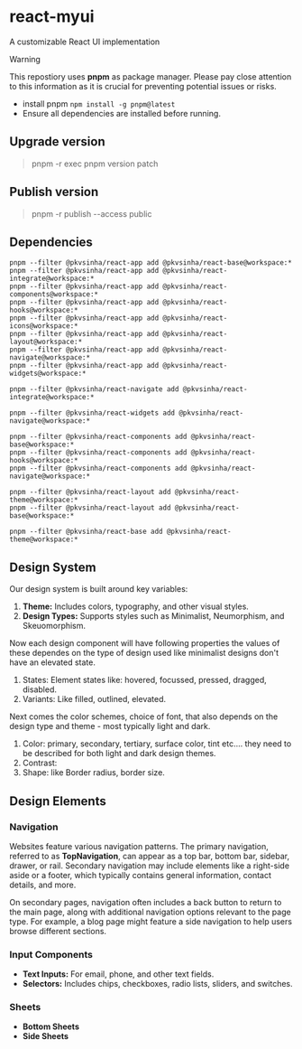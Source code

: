 # react-myui
A customizable React UI implementation

> [!WARNING]
> This repostiory uses **pnpm** as package manager. Please pay close attention to this information as it is crucial for preventing potential issues or risks.
> - install pnpm `npm install -g pnpm@latest`
> - Ensure all dependencies are installed before running.

## Upgrade version

> pnpm -r exec pnpm version patch

## Publish version

> pnpm -r publish --access public

## Dependencies

```
pnpm --filter @pkvsinha/react-app add @pkvsinha/react-base@workspace:*
pnpm --filter @pkvsinha/react-app add @pkvsinha/react-integrate@workspace:*
pnpm --filter @pkvsinha/react-app add @pkvsinha/react-components@workspace:*
pnpm --filter @pkvsinha/react-app add @pkvsinha/react-hooks@workspace:*
pnpm --filter @pkvsinha/react-app add @pkvsinha/react-icons@workspace:*
pnpm --filter @pkvsinha/react-app add @pkvsinha/react-layout@workspace:*
pnpm --filter @pkvsinha/react-app add @pkvsinha/react-navigate@workspace:*
pnpm --filter @pkvsinha/react-app add @pkvsinha/react-widgets@workspace:*

pnpm --filter @pkvsinha/react-navigate add @pkvsinha/react-integrate@workspace:*

pnpm --filter @pkvsinha/react-widgets add @pkvsinha/react-navigate@workspace:*

pnpm --filter @pkvsinha/react-components add @pkvsinha/react-base@workspace:*
pnpm --filter @pkvsinha/react-components add @pkvsinha/react-hooks@workspace:*
pnpm --filter @pkvsinha/react-components add @pkvsinha/react-navigate@workspace:*

pnpm --filter @pkvsinha/react-layout add @pkvsinha/react-theme@workspace:*
pnpm --filter @pkvsinha/react-layout add @pkvsinha/react-base@workspace:*

pnpm --filter @pkvsinha/react-base add @pkvsinha/react-theme@workspace:*

```

## Design System

Our design system is built around key variables:

1. **Theme:** Includes colors, typography, and other visual styles.
2. **Design Types:** Supports styles such as Minimalist, Neumorphism, and Skeuomorphism.

Now each design component will have following properties the values of these dependes on the type of design used like minimalist designs don't have an elevated state.
1. States: Element states like: hovered, focussed, pressed, dragged, disabled.
2. Variants: Like filled, outlined, elevated.

Next comes the color schemes, choice of font, that also depends on the design type and theme - most typically light and dark.

1. Color: primary, secondary, tertiary, surface color, tint etc.... they need to be described for both light and dark design themes.
2. Contrast: 
3. Shape: like Border radius, border size.

## Design Elements

### Navigation

Websites feature various navigation patterns. The primary navigation, referred to as **TopNavigation**, can appear as a top bar, bottom bar, sidebar, drawer, or rail. Secondary navigation may include elements like a right-side aside or a footer, which typically contains general information, contact details, and more.

On secondary pages, navigation often includes a back button to return to the main page, along with additional navigation options relevant to the page type. For example, a blog page might feature a side navigation to help users browse different sections.

### Input Components

- **Text Inputs:** For email, phone, and other text fields.
- **Selectors:** Includes chips, checkboxes, radio lists, sliders, and switches.

### Sheets

- **Bottom Sheets**
- **Side Sheets**
